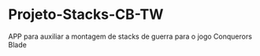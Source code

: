 # Projeto-Stacks-CB-TW
APP para auxiliar a montagem de stacks de guerra para o jogo Conquerors Blade
